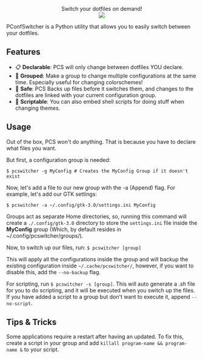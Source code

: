 <p align="center">
Switch your dotfiles on demand!
<br>
<a href="./LICENSE.md"><img src="https://img.shields.io/badge/license-MIT-cba6f7.svg"></a>
</p>
PConfSwitcher is a Python utility that allows you to easily switch between your dotfiles.

## Features


- 📋 **Declarable**: PCS will only change between dotfiles YOU declare.
- 📁 **Grouped**: Make a group to change multiple configurations at the same time. Especially useful for changing colorschemes!
- 🛟  **Safe**: PCS Backs up files before it switches them, and changes to the dotfiles are linked with your current configuration group.
- 📜 **Scriptable**: You can also embed shell scripts for doing stuff when changing themes.
## Usage
Out of the box, PCS won't do anything. That is because you have to declare what files you want. 

But first, a configuration group is needed:

```$ pcswitcher -g MyConfig # Creates the MyConfig Group if it doesn't exist```

Now, let's add a file to our new group with the -a (Append) flag. For example, let's add our GTK settings:

```$ pcswitcher -a ~/.config/gtk-3.0/settings.ini MyConfig``` 

Groups act as separate Home directories, so, running this command will create a ```./.config/gtk-3.0``` directory to store the ```settings.ini``` file inside the __MyConfig__ group (Which, by default resides in ~/.config/pcswitcher/groups/).

Now, to switch up our files, run:
```$ pcswitcher [group]```

This will apply all the configurations inside the group and will backup the existing configuration inside ```~/.cache/pcswitcher/```, however, if you want to disable this, add the ```--no-backup``` flag.

For scripting, run ```$ pcswitcher -s [group]```. This will auto generate a _.sh_ file for you to do scripting, and it will be executed when you switch up the files. If you have added a script to a group but don't want to execute it, append ```--no-script```.

## Tips & Tricks
Some applications require a restart after having an updated. To fix this, create a script in your group and add ```killall program-name && program-name &``` to your script.

